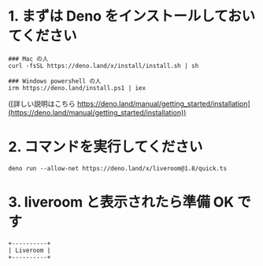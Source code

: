 # 1. まずは Deno をインストールしておいてください

```
### Mac の人
curl -fsSL https://deno.land/x/install/install.sh | sh

### Windows powershell の人
irm https://deno.land/install.ps1 | iex
```

([詳しい説明はこちら https://deno.land/manual/getting_started/installation](https://deno.land/manual/getting_started/installation))

# 2. コマンドを実行してください

```
deno run --allow-net https://deno.land/x/liveroom@1.8/quick.ts
```

# 3. liveroom と表示されたら準備 OK です

```
+----------+
| Liveroom |
+----------+
```
